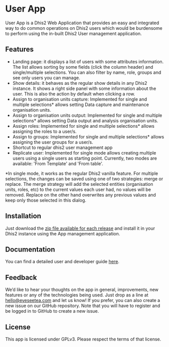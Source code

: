 # User App

User App is a Dhis2 Web Application that provides an easy and integrated way to do common operations on Dhis2 users which would be burdensome to perform using the in-built Dhis2 User management application.

## Features

-   Landing page: it displays a list of users with some attributes information. The list allows sorting by some fields (click the column header) and single/multiple selections. You can also filter by name, role, groups and see only users you can manage.
-   Show details: it behaves as the regular show details in any Dhis2 instance. It shows a right side panel with some information about the user. This is also the action by default when clicking a row.
-   Assign to organisation units capture: Implemented for single and multiple selections\* allows setting Data capture and maintenance organisation units.
-   Assign to organisation units output: Implemented for single and multiple selections\* allows setting Data output and analysis organisation units.
-   Assign roles: Implemented for single and multiple selections\* allows assigning the roles to a user/s.
-   Assign to groups: Implemented for single and multiple selections\* allows assigning the user groups for a user/s.
-   Shortcut to regular dhis2 user management app
-   Replicate user: Implemented for single mode allows creating multiple users using a single users as starting point. Currently, two modes are available: 'From Template' and 'From table'.

\*In single mode, it works as the regular Dhis2 vanilla feature. For multiple selections, the changes can be saved using one of two strategies: merge or replace. The merge strategy will add the selected entities (organisation units, roles, etc) to the current values each user had, no values will be removed. Replace on the other hand overwrites any previous values and keep only those selected in this dialog.

## Installation

Just download the [zip file available for each release](https://github.com/EyeSeeTea/user-extended-app/releases) and install it in your Dhis2 instance using the App management application.

## Documentation

You can find a detailed user and developer guide [here](https://docs.google.com/document/d/1XdU57_WvAEJv-grdnXkpqh1K9DY5QUYl-8Bl0vEuboM/edit#).

## Feedback

We’d like to hear your thoughts on the app in general, improvements, new features or any of the technologies being used. Just drop as a line at hello@eyeseetea.com and let us know! If you prefer, you can also create a new issue on our GitHub repository. Note that you will have to register and be logged in to GitHub to create a new issue.

## License

This app is licensed under GPLv3. Please respect the terms of that license.
